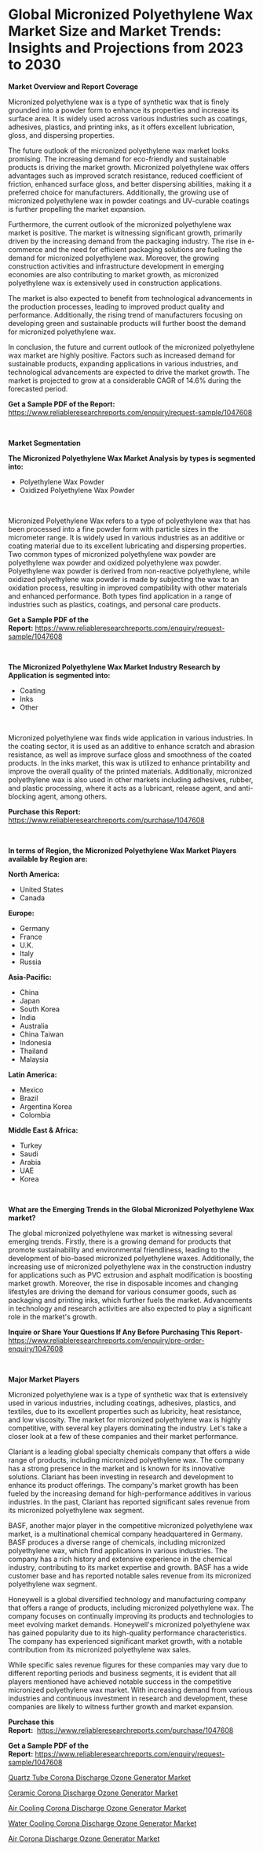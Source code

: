 <p><h1>Global Micronized Polyethylene Wax Market Size and Market Trends: Insights and Projections from 2023 to 2030</h1></p><p><strong>Market Overview and Report Coverage</strong></p>
<p><p>Micronized polyethylene wax is a type of synthetic wax that is finely grounded into a powder form to enhance its properties and increase its surface area. It is widely used across various industries such as coatings, adhesives, plastics, and printing inks, as it offers excellent lubrication, gloss, and dispersing properties.</p><p>The future outlook of the micronized polyethylene wax market looks promising. The increasing demand for eco-friendly and sustainable products is driving the market growth. Micronized polyethylene wax offers advantages such as improved scratch resistance, reduced coefficient of friction, enhanced surface gloss, and better dispersing abilities, making it a preferred choice for manufacturers. Additionally, the growing use of micronized polyethylene wax in powder coatings and UV-curable coatings is further propelling the market expansion.</p><p>Furthermore, the current outlook of the micronized polyethylene wax market is positive. The market is witnessing significant growth, primarily driven by the increasing demand from the packaging industry. The rise in e-commerce and the need for efficient packaging solutions are fueling the demand for micronized polyethylene wax. Moreover, the growing construction activities and infrastructure development in emerging economies are also contributing to market growth, as micronized polyethylene wax is extensively used in construction applications.</p><p>The market is also expected to benefit from technological advancements in the production processes, leading to improved product quality and performance. Additionally, the rising trend of manufacturers focusing on developing green and sustainable products will further boost the demand for micronized polyethylene wax.</p><p>In conclusion, the future and current outlook of the micronized polyethylene wax market are highly positive. Factors such as increased demand for sustainable products, expanding applications in various industries, and technological advancements are expected to drive the market growth. The market is projected to grow at a considerable CAGR of 14.6% during the forecasted period.</p></p>
<p><strong>Get a Sample PDF of the Report:</strong> <a href="https://www.reliableresearchreports.com/enquiry/request-sample/1047608">https://www.reliableresearchreports.com/enquiry/request-sample/1047608</a></p>
<p>&nbsp;</p>
<p><strong>Market Segmentation</strong></p>
<p><strong>The Micronized Polyethylene Wax Market Analysis by types is segmented into:</strong></p>
<p><ul><li>Polyethylene Wax Powder</li><li>Oxidized Polyethylene Wax Powder</li></ul></p>
<p>&nbsp;</p>
<p><p>Micronized Polyethylene Wax refers to a type of polyethylene wax that has been processed into a fine powder form with particle sizes in the micrometer range. It is widely used in various industries as an additive or coating material due to its excellent lubricating and dispersing properties. Two common types of micronized polyethylene wax powder are polyethylene wax powder and oxidized polyethylene wax powder. Polyethylene wax powder is derived from non-reactive polyethylene, while oxidized polyethylene wax powder is made by subjecting the wax to an oxidation process, resulting in improved compatibility with other materials and enhanced performance. Both types find application in a range of industries such as plastics, coatings, and personal care products.</p></p>
<p><strong>Get a Sample PDF of the Report:</strong>&nbsp;<a href="https://www.reliableresearchreports.com/enquiry/request-sample/1047608">https://www.reliableresearchreports.com/enquiry/request-sample/1047608</a></p>
<p>&nbsp;</p>
<p><strong>The Micronized Polyethylene Wax Market Industry Research by Application is segmented into:</strong></p>
<p><ul><li>Coating</li><li>Inks</li><li>Other</li></ul></p>
<p>&nbsp;</p>
<p><p>Micronized polyethylene wax finds wide application in various industries. In the coating sector, it is used as an additive to enhance scratch and abrasion resistance, as well as improve surface gloss and smoothness of the coated products. In the inks market, this wax is utilized to enhance printability and improve the overall quality of the printed materials. Additionally, micronized polyethylene wax is also used in other markets including adhesives, rubber, and plastic processing, where it acts as a lubricant, release agent, and anti-blocking agent, among others.</p></p>
<p><strong>Purchase this Report:</strong>&nbsp; <a href="https://www.reliableresearchreports.com/purchase/1047608">https://www.reliableresearchreports.com/purchase/1047608</a></p>
<p>&nbsp;</p>
<p><strong>In terms of Region, the Micronized Polyethylene Wax Market Players available by Region are:</strong></p>
<p>
    <p> <strong> North America: </strong>
        <ul>
            <li>United States</li>
            <li>Canada</li>
        </ul>
        </p> 
    <p> <strong> Europe: </strong>
        <ul>
            <li>Germany</li>
            <li>France</li>
            <li>U.K.</li>
            <li>Italy</li>
            <li>Russia</li>
        </ul>
        </p> 
    <p> <strong> Asia-Pacific: </strong>
        <ul>
            <li>China</li>
            <li>Japan</li>
            <li>South Korea</li>
            <li>India</li>
            <li>Australia</li>
            <li>China Taiwan</li>
            <li>Indonesia</li>
            <li>Thailand</li>
            <li>Malaysia</li>
        </ul>
        </p> 
    <p> <strong> Latin America: </strong>
        <ul>
            <li>Mexico</li>
            <li>Brazil</li>
            <li>Argentina Korea</li>
            <li>Colombia</li>
        </ul>
        </p> 
    <p> <strong> Middle East & Africa: </strong>
        <ul>
            <li>Turkey</li>
            <li>Saudi</li>
            <li>Arabia</li>
            <li>UAE</li>
            <li>Korea</li>
        </ul>
    </p>
    </p>
<p>&nbsp;</p>
<p><strong>What are the Emerging Trends in the Global Micronized Polyethylene Wax market?</strong></p>
<p><p>The global micronized polyethylene wax market is witnessing several emerging trends. Firstly, there is a growing demand for products that promote sustainability and environmental friendliness, leading to the development of bio-based micronized polyethylene waxes. Additionally, the increasing use of micronized polyethylene wax in the construction industry for applications such as PVC extrusion and asphalt modification is boosting market growth. Moreover, the rise in disposable incomes and changing lifestyles are driving the demand for various consumer goods, such as packaging and printing inks, which further fuels the market. Advancements in technology and research activities are also expected to play a significant role in the market's growth.</p></p>
<p><strong>Inquire or Share Your Questions If Any Before Purchasing This Report</strong>- <a href="https://www.reliableresearchreports.com/enquiry/pre-order-enquiry/1047608">https://www.reliableresearchreports.com/enquiry/pre-order-enquiry/1047608</a></p>
<p>&nbsp;</p>
<p><strong>Major Market Players</strong></p>
<p><p>Micronized polyethylene wax is a type of synthetic wax that is extensively used in various industries, including coatings, adhesives, plastics, and textiles, due to its excellent properties such as lubricity, heat resistance, and low viscosity. The market for micronized polyethylene wax is highly competitive, with several key players dominating the industry. Let's take a closer look at a few of these companies and their market performance.</p><p>Clariant is a leading global specialty chemicals company that offers a wide range of products, including micronized polyethylene wax. The company has a strong presence in the market and is known for its innovative solutions. Clariant has been investing in research and development to enhance its product offerings. The company's market growth has been fueled by the increasing demand for high-performance additives in various industries. In the past, Clariant has reported significant sales revenue from its micronized polyethylene wax segment.</p><p>BASF, another major player in the competitive micronized polyethylene wax market, is a multinational chemical company headquartered in Germany. BASF produces a diverse range of chemicals, including micronized polyethylene wax, which find applications in various industries. The company has a rich history and extensive experience in the chemical industry, contributing to its market expertise and growth. BASF has a wide customer base and has reported notable sales revenue from its micronized polyethylene wax segment.</p><p>Honeywell is a global diversified technology and manufacturing company that offers a range of products, including micronized polyethylene wax. The company focuses on continually improving its products and technologies to meet evolving market demands. Honeywell's micronized polyethylene wax has gained popularity due to its high-quality performance characteristics. The company has experienced significant market growth, with a notable contribution from its micronized polyethylene wax sales.</p><p>While specific sales revenue figures for these companies may vary due to different reporting periods and business segments, it is evident that all players mentioned have achieved notable success in the competitive micronized polyethylene wax market. With increasing demand from various industries and continuous investment in research and development, these companies are likely to witness further growth and market expansion.</p></p>
<p><strong>Purchase this Report:</strong>&nbsp;&nbsp;<a href="https://www.reliableresearchreports.com/purchase/1047608">https://www.reliableresearchreports.com/purchase/1047608</a></p>
<p></p>
<p><strong>Get a Sample PDF of the Report:</strong>&nbsp;<a href="https://www.reliableresearchreports.com/enquiry/request-sample/1047608">https://www.reliableresearchreports.com/enquiry/request-sample/1047608</a></p>
<p><p><a href="https://medium.com/@v25590012/quartz-tube-corona-discharge-ozone-generator-market-share-evolution-and-market-growth-trends-b24cbe5c89f7">Quartz Tube Corona Discharge Ozone Generator Market</a></p><p><a href="https://medium.com/@akshatsharma12/ceramic-corona-discharge-ozone-generator-market-size-cagr-trends-2024-2030-6a945bfb31e1">Ceramic Corona Discharge Ozone Generator Market</a></p><p><a href="https://medium.com/@v27092023/air-cooling-corona-discharge-ozone-generator-market-focuses-on-market-share-size-and-projected-c33826131f5d">Air Cooling Corona Discharge Ozone Generator Market</a></p><p><a href="https://medium.com/@vidyap2912/water-cooling-corona-discharge-ozone-generator-market-trends-and-market-analysis-forecasted-for-dda6e8fab3b9">Water Cooling Corona Discharge Ozone Generator Market</a></p><p><a href="https://medium.com/@v4171497/air-corona-discharge-ozone-generator-market-outlook-industry-overview-and-forecast-2023-to-2030-48b657512ab1">Air Corona Discharge Ozone Generator Market</a></p></p>
